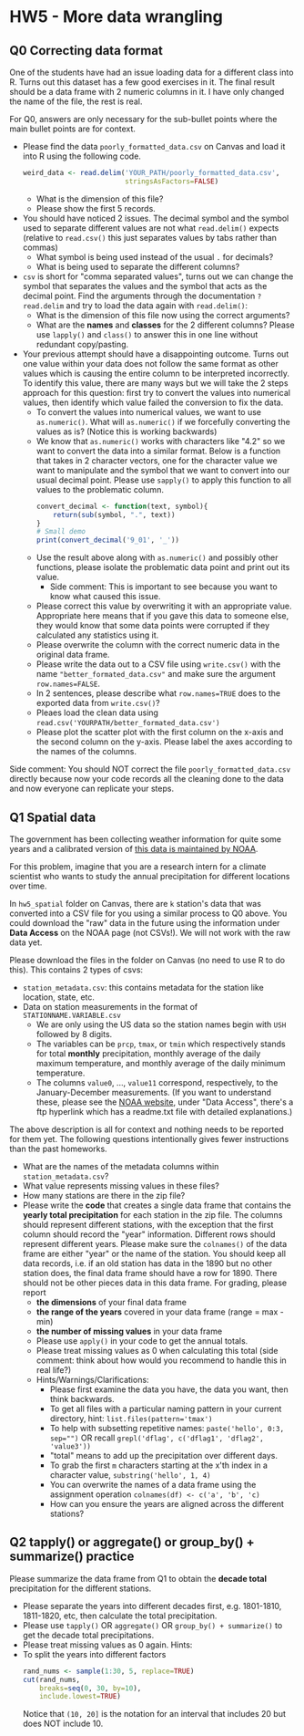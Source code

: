 # HW5 - More data wrangling

## Q0 Correcting data format
One of the students have had an issue loading data for a different class into R.
Turns out this dataset has a few good exercises in it. The final result
should be a data frame with 2 numeric columns in it. I have only
changed the name of the file, the rest is real.

For Q0, answers are only necessary for the sub-bullet points where the main bullet
points are for context.

- Please find the data `poorly_formatted_data.csv` on Canvas and load
  it into R using the following code.
  ```r
  weird_data <- read.delim('YOUR_PATH/poorly_formatted_data.csv',
                           stringsAsFactors=FALSE)
  ```
  - What is the dimension of this file?
  - Please show the first 5 records.
- You should have noticed 2 issues. The decimal symbol and the symbol used
  to separate different values are not what `read.delim()` expects (relative to `read.csv()` this just separates values by tabs rather than commas)
  - What symbol is being used instead of the usual `.` for decimals?
  - What is being used to separate the different columns?
- `csv` is short for "comma separated values", turns out we can change
  the symbol that separates the values and the symbol that acts as the decimal point.
  Find the arguments through the documentation `?read.delim` and try to load the data again with `read.delim()`:
  - What is the dimension of this file now using the correct arguments?
  - What are the **names** and **classes** for the 2 different columns? Please use `lapply()` and `class()` to answer this in one line without redundant copy/pasting.
- Your previous attempt should have a disappointing outcome. Turns out one value within your data does not follow the same format as other values which is causing the entire column to be interpreted incorrectly. To identify this value, there are many ways but we will take the 2 steps approach for this question: first try to convert the values into numerical values, then identify which value failed the conversion to fix the data.
  - To convert the values into numerical values, we want to use `as.numeric()`. What will `as.numeric()` if we forcefully converting the values as is? (Notice this is working backwards)
  - We know that `as.numeric()` works with characters like "4.2" so we want to convert the data into a similar format. Below is a function that takes in 2 character vectors, one for the character value we want to manipulate and the symbol that we want to convert into our usual decimal point. Please use `sapply()` to apply this function to all values to the problematic column.
    ```r
    convert_decimal <- function(text, symbol){
        return(sub(symbol, ".", text))
    }
    # Small demo
    print(convert_decimal('9_01', '_'))
    ```
  - Use the result above along with `as.numeric()` and possibly other functions, please isolate the problematic data point and print out its value.
    - Side comment: This is important to see because you want to know what caused this issue.
  - Please correct this value by overwriting it with an appropriate value. Appropriate here means that if you gave this data to someone else, they would know that some data points were corrupted if they calculated any statistics using it.
  - Please overwrite the column with the correct numeric data in the original data frame.
  - Please write the data out to a CSV file using `write.csv()` with the name `"better_formated_data.csv"` and make sure the argument `row.names=FALSE`.
  - In 2 sentences, please describe what `row.names=TRUE` does to the exported data from `write.csv()`?
  - Pleaes load the clean data using `read.csv('YOURPATH/better_formated_data.csv')`
  - Please plot the scatter plot with the first column on the x-axis and the second column on the y-axis. Please label the axes according to the names of the columns.

Side comment: You should NOT correct the file `poorly_formatted_data.csv` directly because now your code records all the cleaning done to the data and now everyone can replicate your steps.

## Q1 Spatial data
The government has been collecting weather information for quite some years and 
a calibrated version of [this data is maintained by NOAA](https://www.ncdc.noaa.gov/ushcn/introduction).

For this problem, imagine that you are a research intern for a climate scientist
who wants to study the annual precipitation for different locations over time.

In `hw5_spatial` folder on Canvas, there are `k` station's data that was converted into a CSV file for
you using a similar process to Q0 above. You could download the "raw" data in the future using
the information under **Data Access** on the NOAA page (not CSVs!). We will not work with the raw data yet.

Please download the files in the folder on Canvas (no need to use R to do this).
This contains 2 types of csvs:
- `station_metadata.csv`: this contains metadata for the station like location, state, etc.
- Data on station measurements in the format of `STATIONNAME.VARIABLE.csv`
  - We are only using the US data so the station names begin with `USH` followed by 8 digits.
  - The variables can be `prcp`, `tmax`, or `tmin` which respectively stands for total **monthly** precipitation, monthly average of the daily maximum temperature, and monthly average of the daily minimum temperature.
  - The columns `value0`, ..., `value11` correspond, respectively, to the January-December measurements.
(If you want to understand these, please see the [NOAA website](https://www.ncdc.noaa.gov/ushcn/introduction), under "Data Access", there's a ftp hyperlink which has a readme.txt file with detailed explanations.)

The above description is all for context and nothing needs to be reported for them yet. The following questions intentionally gives fewer instructions than the past homeworks.

- What are the names of the metadata columns within `station_metadata.csv`? 
- What value represents missing values in these files?
- How many stations are there in the zip file?
- Please write the **code** that creates a single data frame that contains the **yearly
  total precipitation** for each station in the zip file. The columns should represent
  different stations, with the exception that the first column should record the "year"
  information. Different rows should represent different years. Please make sure the `colnames()`
  of the data frame are either "year" or the name of the station.
  You should keep all data records, i.e. if an old station has data in the 1890 but no other station does, the final data frame should have a row for 1890. There should not be other pieces data in this data frame. For grading, please report
  - **the dimensions** of your final data frame
  - **the range of the years** covered in your data frame (range = max - min)
  - **the number of missing values** in your data frame
  - Please use `apply()` in your code to get the annual totals.
  - Please treat missing values as 0 when calculating this total (side comment: think about how would you recommend to handle this in real life?)
  - Hints/Warnings/Clarifications:
    - Please first examine the data you have, the data you want, then think backwards.
    - To get all files with a particular naming pattern in your current directory, hint: `list.files(pattern='tmax')`
    - To help with subsetting repetitive names: `paste('hello', 0:3, sep="")` OR recall `grepl('dflag', c('dflag1', 'dflag2', 'value3'))`
    - "total" means to add up the precipitation over different days.
    - To grab the first `m` characters starting at the x'th index in a character value, `substring('hello', 1, 4)`
    - You can overwrite the names of a data frame using the assignment operation `colnames(df) <- c('a', 'b', 'c)`
    - How can you ensure the years are aligned across the different stations?


## Q2 tapply() or aggregate() or group_by() + summarize() practice
Please summarize the data frame from Q1 to obtain the **decade total** precipitation for the different stations.
- Please separate the years into different decades first, e.g. 1801-1810, 1811-1820, etc, then calculate the total
precipitation.
- Please use `tapply()` OR `aggregate()` OR `group_by() + summarize()` to get the decade total precipitations.
- Please treat missing values as 0 again.
Hints:
- To split the years into different factors
  ```r
  rand_nums <- sample(1:30, 5, replace=TRUE)
  cut(rand_nums,
      breaks=seq(0, 30, by=10),
      include.lowest=TRUE)
  ```
  Notice that `(10, 20]` is the notation for an interval that includes 20 but does NOT include 10.
